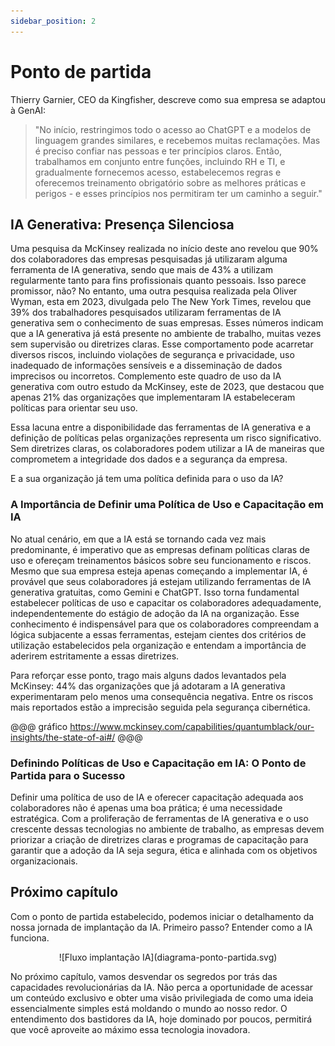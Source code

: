 ```yaml
---
sidebar_position: 2
---
```


# Ponto de partida
Thierry Garnier, CEO da Kingfisher, descreve como sua empresa se adaptou à GenAI: 
>"No início, restringimos todo o acesso ao ChatGPT e a modelos de linguagem grandes similares, e recebemos muitas reclamações. Mas é preciso confiar nas pessoas e ter princípios claros. Então, trabalhamos em conjunto entre funções, incluindo RH e TI, e gradualmente fornecemos acesso, estabelecemos regras e oferecemos treinamento obrigatório sobre as melhores práticas e perigos - e esses princípios nos permitiram ter um caminho a seguir."

## IA Generativa: Presença Silenciosa
Uma pesquisa da McKinsey realizada no início deste ano revelou que 90% dos colaboradores das empresas pesquisadas já utilizaram alguma ferramenta de IA generativa, sendo que mais de 43% a utilizam regularmente tanto para fins profissionais quanto pessoais. Isso parece promissor, não? No entanto, uma outra pesquisa realizada pela Oliver Wyman, esta em 2023, divulgada pelo The New York Times, revelou que 39% dos trabalhadores pesquisados utilizaram ferramentas de IA generativa sem o conhecimento de suas empresas. Esses números indicam que a IA generativa já está presente no ambiente de trabalho, muitas vezes sem supervisão ou diretrizes claras. Esse comportamento pode acarretar diversos riscos, incluindo violações de segurança e privacidade, uso inadequado de informações sensíveis e a disseminação de dados imprecisos ou incorretos. Complemento este quadro de uso da IA generativa com outro estudo da McKinsey, este de 2023, que destacou que apenas 21% das organizações que implementaram IA estabeleceram políticas para orientar seu uso. 

Essa lacuna entre a disponibilidade das ferramentas de IA generativa e a definição de políticas pelas organizações representa um risco significativo. Sem diretrizes claras, os colaboradores podem utilizar a IA de maneiras que comprometem a integridade dos dados e a segurança da empresa.

E a sua organização já tem uma política definida para o uso da IA?

### A Importância de Definir uma Política de Uso e Capacitação em IA
No atual cenário, em que a IA está se tornando cada vez mais predominante, é imperativo que as empresas definam políticas claras de uso e ofereçam treinamentos básicos sobre seu funcionamento e riscos. Mesmo que sua empresa esteja apenas começando a implementar IA, é provável que seus colaboradores já estejam utilizando ferramentas de IA generativa gratuitas, como Gemini e ChatGPT. Isso torna fundamental estabelecer políticas de uso e capacitar os colaboradores adequadamente, independentemente do estágio de adoção da IA na organização. Esse conhecimento é indispensável para que os colaboradores compreendam a lógica subjacente a essas ferramentas, estejam cientes dos critérios de utilização estabelecidos pela organização e entendam a importância de aderirem estritamente a essas diretrizes.

Para reforçar esse ponto, trago mais alguns dados levantados pela McKinsey: 44% das organizações que já adotaram a IA generativa experimentaram pelo menos uma consequência negativa. Entre os riscos mais reportados estão a imprecisão seguida pela segurança cibernética.

@@@ gráfico
 https://www.mckinsey.com/capabilities/quantumblack/our-insights/the-state-of-ai#/ @@@

### Definindo Políticas de Uso e Capacitação em IA: O Ponto de Partida para o Sucesso
Definir uma política de uso de IA e oferecer capacitação adequada aos colaboradores não é apenas uma boa prática; é uma necessidade estratégica. Com a proliferação de ferramentas de IA generativa e o uso crescente dessas tecnologias no ambiente de trabalho, as empresas devem priorizar a criação de diretrizes claras e programas de capacitação para garantir que a adoção da IA seja segura, ética e alinhada com os objetivos organizacionais. 

## Próximo capítulo
Com o ponto de partida estabelecido, podemos iniciar o detalhamento da nossa jornada de implantação da IA. Primeiro passo? Entender como a IA funciona.
<center>
![Fluxo implantação IA](diagrama-ponto-partida.svg)
</center>

No próximo capítulo, vamos desvendar os segredos por trás das capacidades revolucionárias da IA. Não perca a oportunidade de acessar um conteúdo exclusivo e obter uma visão privilegiada de como uma ideia essencialmente simples está moldando o mundo ao nosso redor. O entendimento dos bastidores da IA, hoje dominado por poucos, permitirá que você aproveite ao máximo essa tecnologia inovadora.